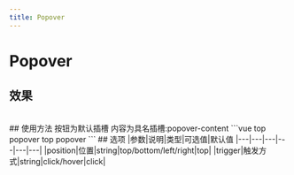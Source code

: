 ```yaml
---
title: Popover
---
```

# Popover

## 效果
<br/>
<ClientOnly>
  <popover-demo></popover-demo>
</ClientOnly>
## 使用方法
按钮为默认插槽
内容为具名插槽:popover-content
```vue
<z-popover position="top">
  <template slot="popover-content">
    <div>
      popover content popover content popover content popover content popover content popover content
    </div>
  </template>
  <z-button>top popover</z-button>
</z-popover>
<!-- hover触发 -->
<z-popover position="top" trigger="hover">
  <template slot="popover-content">
    <div>
      1
    </div>
  </template>
  <z-button>top popover</z-button>
</z-popover>
```
## 选项
|参数|说明|类型|可选值|默认值
|---|---|---|---|---|---|
|position|位置|string|top/bottom/left/right|top|
|trigger|触发方式|string|click/hover|click|